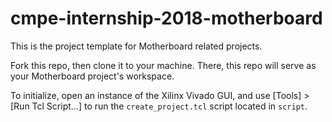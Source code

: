 # cmpe-internship-2018-motherboard

This is the project template for Motherboard related projects. 

Fork this repo, then clone it to your machine. There, this repo will serve as your Motherboard project's workspace.

To initialize, open an instance of the Xilinx Vivado GUI, and use [Tools] > [Run Tcl Script...] to run the `create_project.tcl` script located in `script`.
